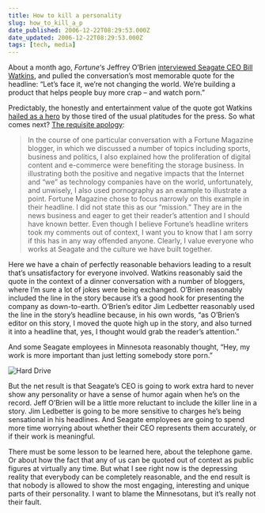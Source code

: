 ```yaml
---
title: How to kill a personality
slug: how_to_kill_a_p
date_published: 2006-12-22T08:29:53.000Z
date_updated: 2006-12-22T08:29:53.000Z
tags: [tech, media]
---
```


About a month ago, *Fortune*‘s Jeffrey O’Brien [interviewed Seagate CEO Bill Watkins](http://money.cnn.com/2006/11/30/magazines/fortune/obrienseagate.fortune/?postversion=2006113015), and pulled the conversation’s most memorable quote for the headline: “Let’s face it, we’re not changing the world. We’re building a product that helps people buy more crap – and watch porn.”

Predictably, the honestly and entertainment value of the quote got Watkins [hailed as a hero](http://valleywag.com/tech/hero/bill-watkins-of-seagate-218461.php) by those tired of the usual platitudes for the press. So what comes next? [The requisite apology](http://money.cnn.com/blogs/browser/2006/12/seagate-ceo-apologizes-for-porn-remark.html):

> In the course of one particular conversation with a Fortune Magazine blogger, in which we discussed a number of topics including sports, business and politics, I also explained how the proliferation of digital content and e-commerce were benefiting the storage business. In illustrating both the positive and negative impacts that the Internet and “we” as technology companies have on the world, unfortunately, and unwisely, I also used pornography as an example to illustrate a point. Fortune Magazine chose to focus narrowly on this example in their headline. I did not state this as our “mission.” They are in the news business and eager to get their reader’s attention and I should have known better. Even though I believe Fortune’s headline writers took my comments out of context, I want you to know that I am sorry if this has in any way offended anyone. Clearly, I value everyone who works at Seagate and the culture we have built together.

Here we have a chain of perfectly reasonable behaviors leading to a result that’s unsatisfactory for everyone involved. Watkins reasonably said the quote in the context of a dinner conversation with a number of bloggers, where I’m sure a lot of jokes were being exchanged. O’Brien reasonably included the line in the story because it’s a good hook for presenting the company as down-to-earth. O’Brien’s editor Jim Ledbetter reasonably used the line in the story’s headline because, in his own words, “as O’Brien’s editor on this story, I moved the quote high up in the story, and also turned it into a headline that, yes, I thought would grab the reader’s attention.”

And some Seagate employees in Minnesota reasonably thought, “Hey, my work is more important than just letting somebody store porn.”

![Hard Drive](http://www.dashes.com/anil/images/seagate.jpg)

But the net result is that Seagate’s CEO is going to work extra hard to never show any personality or have a sense of humor again when he’s on the record. Jeff O’Brien will be a little more reluctant to include the killer line in a story. Jim Ledbetter is going to be more sensitive to charges he’s being sensational in his headlines. And Seagate employees are going to spend more time worrying about whether their CEO represents them accurately, or if their work is meaningful.

There must be some lesson to be learned here, about the telephone game. Or about how the fact that any of us can be quoted out of context as public figures at virtually any time. But what I see right now is the depressing reality that everybody can be completely reasonable, and the end result is that nobody is allowed to show the most engaging, interesting and unique parts of their personality. I want to blame the Minnesotans, but it’s really not their fault.
